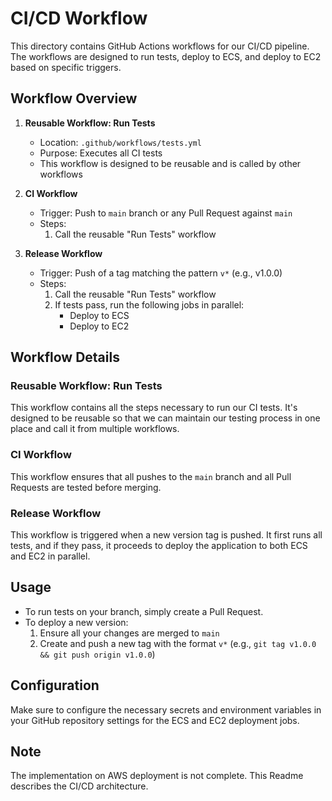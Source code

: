 # CI/CD Workflow

This directory contains GitHub Actions workflows for our CI/CD pipeline. The workflows are designed to run tests, deploy to ECS, and deploy to EC2 based on specific triggers.

## Workflow Overview

1. **Reusable Workflow: Run Tests**
    - Location: `.github/workflows/tests.yml`
    - Purpose: Executes all CI tests
    - This workflow is designed to be reusable and is called by other workflows

2. **CI Workflow**
    - Trigger: Push to `main` branch or any Pull Request against `main`
    - Steps:
        1. Call the reusable "Run Tests" workflow

3. **Release Workflow**
    - Trigger: Push of a tag matching the pattern `v*` (e.g., v1.0.0)
    - Steps:
        1. Call the reusable "Run Tests" workflow
        2. If tests pass, run the following jobs in parallel:
            - Deploy to ECS
            - Deploy to EC2

## Workflow Details

### Reusable Workflow: Run Tests
This workflow contains all the steps necessary to run our CI tests. It's designed to be reusable so that we can maintain our testing process in one place and call it from multiple workflows.

### CI Workflow
This workflow ensures that all pushes to the `main` branch and all Pull Requests are tested before merging.

### Release Workflow
This workflow is triggered when a new version tag is pushed. It first runs all tests, and if they pass, it proceeds to deploy the application to both ECS and EC2 in parallel.

## Usage

- To run tests on your branch, simply create a Pull Request.
- To deploy a new version:
    1. Ensure all your changes are merged to `main`
    2. Create and push a new tag with the format `v*` (e.g., `git tag v1.0.0 && git push origin v1.0.0`)

## Configuration

Make sure to configure the necessary secrets and environment variables in your GitHub repository settings for the ECS and EC2 deployment jobs.

## Note
The implementation on AWS deployment is not complete. 
This Readme describes the CI/CD architecture.